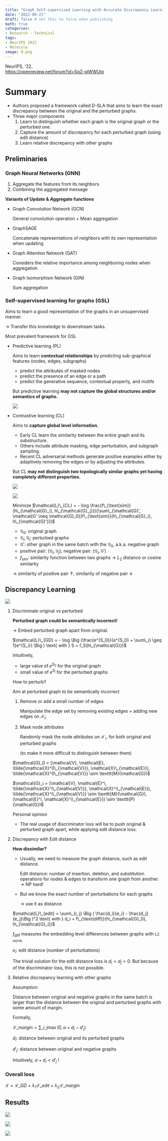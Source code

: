 ```yaml
---
title: "Graph Self-supervised Learning with Accurate Discrepancy Learning"
date: "2022-09-21"
draft: false # set this to false when publishing
math: true
categories:
- Research - Technical
tags:
- NeurIPS 2022
- Molecule
image: 0.png
---
```

NeurIPS, '22,  
<https://openreview.net/forum?id=SgZ-glWWUlq>

# Summary
- Authors proposed a framework called D-SLA that aims to learn the exact discrepancy between the original and the perturbed graphs.
- Three major components
    1. Learn to distinguish whether each graph is the original graph or the perturbed one.
    2. Capture the amount of discrepancy for each perturbed graph (using edit distance)
    3. Learn relative discrepancy with other graphs

## Preliminaries

### Graph Neural Networks (GNN)

1. Aggregate the features from its neighbors
2. Combining the aggregated message

**Variants of Update & Aggregate functions**

- Graph Convolution Network (GCN)
    
    General convolution operation + Mean aggregation
    
- GraphSAGE
    
    Concatenate representations of neighbors with its own representation when updating
    
- Graph Attention Network (GAT)
    
    Considers the relative importance among neighboring nodes when aggregation
    
- Graph Isomorphism Network (GIN)
    
    Sum aggregation
    

### Self-supervised learning for graphs (GSL)

Aims to learn a good representation of the graphs in an unsupervised manner.

→ Transfer this knowledge to downstream tasks.

Most prevalent framework for GSL

- Predictive learning (PL)
    
    Aims to learn **contextual relationships** by predicting sub-graphical features (nodes, edges, subgraphs)
    
    - predict the attributes of masked nodes
    - predict the presence of an edge or a path
    - predict the generative sequence, contextual property, and motifs
    
    But predictive learning **may not capture the global structures and/or semantics of graphs.**
    
    ![](Untitled.png)
    
- Contrastive learning (CL)
    
    Aims to **capture global level information.**
    
    - Early CL learn the similarity between the entire graph and its substructure.
    - Others include attribute masking, edge perturbation, and subgraph sampling.
    - Recent CL adversarial methods generate positive examples either by adaptively removing the edges or by adjusting the attributes.
    
    But CL **may not distinguish two topologically similar graphs yet having completely different properties.**
    
    ![](Untitled1.png)
    
    ![](Untitled2.png)
    
    Minimize $\mathcal{L}\_{CL} = - \log \frac{f\_{\text{sim}} (h\_{\mathcal{G}_i}, h\_{\mathcal{G}_j})}{\sum\_{\mathcal{G}', \mathcal{G' \neq \mathcal{G}_0}}f\_{\text{sim}}(h\_{\mathcal{G}_i}, h\_{\mathcal{G}'})}$
    
    - $\mathcal{G}_0$: original graph
    - $\mathcal{G}_i, \mathcal{G}_j$: perturbed graphs
    - $\mathcal{G}'$: other graph in the same batch with the $\mathcal{G}_0$, a.k.a. negative graph
    - positive pair: $(\mathcal{G}_i, \mathcal{G}_j)$; negative pair: $(\mathcal{G}_i, \mathcal{G}')$
    - $f_\text{sim}$: similarity function between two graphs → $L_2$ distance or cosine similarity
    
    → similarity of positive pair $\uparrow$, similarity of negative pair $\downarrow$
    

## Discrepancy Learning

![](Untitled3.png)

1. Discriminate original vs perturbed
    
    **Perturbed graph could be semantically incorrect!**
    
    → Embed perturbed graph apart from original.
    
    $\mathcal{L}\_{GD} = - \log \Big (\frac{e^{S_0}}{e^{S_0} + \sum\_{i \geq 1}e^{S_i}} \Big ) \text{ with } S = f_S(h\_{\mathcal{G}})$
    
    Intuitively,
    
    - large value of $e^{S_0}$ for the original graph
    - small value of $e^{S_i}$ for the perturbed graphs
    
    How to perturb?
    
    Aim at perturbed graph to be semantically incorrect
    
    1. Remove or add a small number of edges
        
        Manipulate the edge set by removing existing edges  + adding new edges on $\mathcal{X}_\mathcal{E}$
        
    2. Mask node attributes
        
        Randomly mask the node attributes on $\mathcal{X}_\mathcal{V}$ for both original and perturbed graphs
        
        (to make it more difficult to distinguish between them)
        
    
    $\mathcal{G}_0 = (\mathcal{V}, \mathcal{E}, \tilde{\mathcal{X}^0\_{\mathcal{V}}}, \mathcal{X}\_{\mathcal{E}}), \tilde{\mathcal{X}^0\_{\mathcal{V}}} \sim \texttt{M}(\mathcal{G})$
    
    $\mathcal{G}_i = (\mathcal{V}, \mathcal{E}^i, \tilde{\mathcal{X}^i\_{\mathcal{V}}}, \mathcal{X}^i\_{\mathcal{E}}), \tilde{\mathcal{X}^i\_{\mathcal{V}}} \sim \texttt{M}(\mathcal{G}), (\mathcal{E}^i, \mathcal{X}^i\_{\mathcal{E}}) \sim \texttt{P}(\mathcal{G})$
    
    Personal opinion
    
    - The real usage of discriminator loss will be to push original & perturbed graph apart, while applying edit distance loss.
2. Discrepancy with Edit distance
    
    **How dissimilar?**
    
    - Usually, we need to measure the graph distance, such as edit distance.
        
        Edit distance: number of insertion, deletion, and substitution operations for nodes & edges to transform one graph from another. → NP hard!
        
    - But we know the exact number of perturbations for each graphs
        
        → use it as distance.
        
    
    $\mathcal{L}\_{edit} = \sum\_{i, j} \Big ( \frac{d_i}{e_i} - \frac{d_j}{e_j}\Big )^2 \text{ with } d_i = f\_{\text{diff}}(h\_{\mathcal{G}_0}, h\_{\mathcal{G}_i})$
    
    $f_{\text{diff}}$ measures the embedding level differences between graphs with `L2 norm`.
    
    $e_i$: edit distance (number of perturbations)
    
    The trivial solution for the edit distance loss is $d_i = d_j = 0$. But because of the discriminator loss, this is not possible.
    
3. Relative discrepancy learning with other graphs
    
    Assumption:
    
    Distance between original and negative graphs in the same batch is larger than the distance between the original and perturbed graphs with some amount of margin.
    
    Formally,
    
    $\mathcal{L}\_{margin} = \sum\_{i, j} \max (0, \alpha + d_i - d'_j)$
    
    $d_i$: distance between original and its perturbed graphs
    
    $d'_j$: distance between original and negative graphs
    
    Intuitively, $\alpha + d_i < d'_j$ !
    

### Overall loss

$\mathcal{L} = \mathcal{L}\_{GD} + \lambda_1 \mathcal{L}\_{edit} + \lambda_2 \mathcal{L}\_{margin}$

## Results

![](Untitled4.png)

![](Untitled5.png)

![](Untitled6.png)